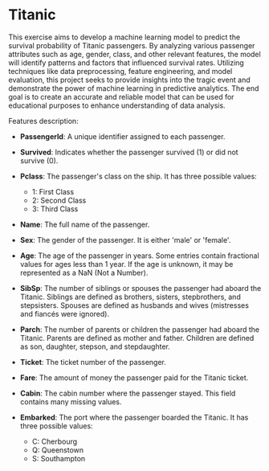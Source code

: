 # Titanic

This exercise aims to develop a machine learning model to predict the survival probability of Titanic passengers. By analyzing various passenger attributes such as age, gender, class, and other relevant features, the model will identify patterns and factors that influenced survival rates. Utilizing techniques like data preprocessing, feature engineering, and model evaluation, this project seeks to provide insights into the tragic event and demonstrate the power of machine learning in predictive analytics. The end goal is to create an accurate and reliable model that can be used for educational purposes to enhance understanding of data analysis.

Features description:

- **PassengerId**: A unique identifier assigned to each passenger.

- **Survived**: Indicates whether the passenger survived (1) or did not survive (0).

- **Pclass**: The passenger's class on the ship. It has three possible values:
  - 1: First Class
  - 2: Second Class
  - 3: Third Class

- **Name**: The full name of the passenger.

- **Sex**: The gender of the passenger. It is either 'male' or 'female'.

- **Age**: The age of the passenger in years. Some entries contain fractional values for ages less than 1 year. If the age is unknown, it may be represented as a NaN (Not a Number).

- **SibSp**: The number of siblings or spouses the passenger had aboard the Titanic. Siblings are defined as brothers, sisters, stepbrothers, and stepsisters. Spouses are defined as husbands and wives (mistresses and fiancés were ignored).

- **Parch**: The number of parents or children the passenger had aboard the Titanic. Parents are defined as mother and father. Children are defined as son, daughter, stepson, and stepdaughter. 

- **Ticket**: The ticket number of the passenger.

- **Fare**: The amount of money the passenger paid for the Titanic ticket.

- **Cabin**: The cabin number where the passenger stayed. This field contains many missing values.

- **Embarked**: The port where the passenger boarded the Titanic. It has three possible values:
  - C: Cherbourg
  - Q: Queenstown
  - S: Southampton
